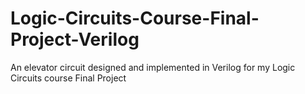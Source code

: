 # Logic-Circuits-Course-Final-Project-Verilog
An elevator circuit designed and implemented in Verilog for my Logic Circuits course Final Project
